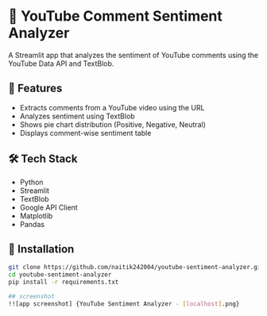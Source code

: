 # 🎥 YouTube Comment Sentiment Analyzer

A Streamlit app that analyzes the sentiment of YouTube comments using the YouTube Data API and TextBlob.

## 🚀 Features

- Extracts comments from a YouTube video using the URL
- Analyzes sentiment using TextBlob
- Shows pie chart distribution (Positive, Negative, Neutral)
- Displays comment-wise sentiment table

## 🛠️ Tech Stack

- Python
- Streamlit
- TextBlob
- Google API Client
- Matplotlib
- Pandas

## 🔧 Installation

```bash
git clone https://github.com/naitik242004/youtube-sentiment-analyzer.git
cd youtube-sentiment-analyzer
pip install -r requirements.txt

## screenshot
!![app screenshot] {YouTube Sentiment Analyzer - [localhost].png}
